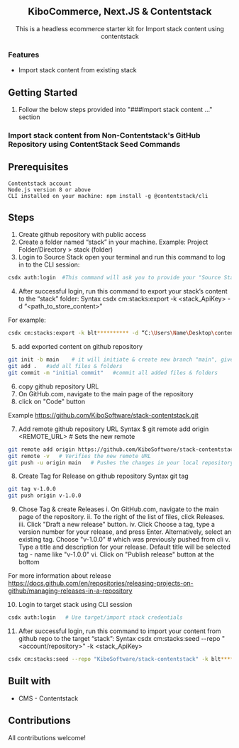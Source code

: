 <h2 align="center">KiboCommerce, Next.JS & Contentstack </h2>

<p align="center">
This is a headless ecommerce starter kit for Import stack content using contentstack <br>
</p>

### Features

- Import stack content from existing stack 

## Getting Started

1. Follow the below steps provided into "###Import stack content ..." section

### Import stack content from Non-Contentstack's GitHub Repository using ContentStack Seed Commands

## Prerequisites

    Contentstack account
    Node.js version 8 or above
    CLI installed on your machine: npm install -g @contentstack/cli

## Steps

1. Create github repository with public access
2. Create a folder named “stack” in your machine.
   Example: Project Folder/Directory > stack (folder)
3. Login to Source Stack
   open your terminal and run this command to log in to the CLI session:

```bash
csdx auth:login  #This command will ask you to provide your "Source Stack" Contentstack account credentials.
```

4. After successful login, run this command to export your stack’s content to the “stack” folder:
   Syntax
   csdx cm:stacks:export -k <stack_ApiKey> -d “<path_to_store_content>”

For example:

```bash
csdx cm:stacks:export -k blt********** -d “C:\Users\Name\Desktop\content\stack”
```

5. add exported content on github repository

```bash
git init -b main    # it will initiate & create new branch "main", give any name for branch
git add .   #add all files & folders
git commit -m "initial commit"   #commit all added files & folders
```

6. copy github repository URL
1. On GitHub.com, navigate to the main page of the repository
1. click on "Code" button

Example https://github.com/KiboSoftware/stack-contentstack.git

7. Add remote github repository URL
   Syntax
   $ git remote add origin <REMOTE_URL> # Sets the new remote

```bash
git remote add origin https://github.com/KiboSoftware/stack-contentstack.git
git remote -v   # Verifies the new remote URL
git push -u origin main   # Pushes the changes in your local repository up to the remote repository you specified as the origin
```

8. Create Tag for Release on github repository
   Syntax
   git tag <Version Info>

```bash
git tag v-1.0.0
git push origin v-1.0.0
```

9. Chose Tag & create Releases
   i. On GitHub.com, navigate to the main page of the repository.
   ii. To the right of the list of files, click Releases.
   iii. Click "Draft a new release" button.
   iv. Click Choose a tag, type a version number for your release, and press Enter. Alternatively, select an existing tag.
   Choose "v-1.0.0" # which was previously pushed from cli
   v. Type a title and description for your release. Default title will be selected tag - name like "v-1.0.0"
   vi. Click on "Publish release" button at the bottom

For more information about release
https://docs.github.com/en/repositories/releasing-projects-on-github/managing-releases-in-a-repository

10. Login to target stack using CLI session

```bash
csdx auth:login   # Use target/import stack credentials
```

11. After successful login, run this command to import your content from github repo to the target “stack”:
    Syntax
    csdx cm:stacks:seed --repo "<account/repository>" -k <stack_ApiKey>

```bash
csdx cm:stacks:seed --repo "KiboSoftware/stack-contentstack" -k blt**********
```

## Built with

- CMS - Contentstack

## Contributions

All contributions welcome!

```

```
